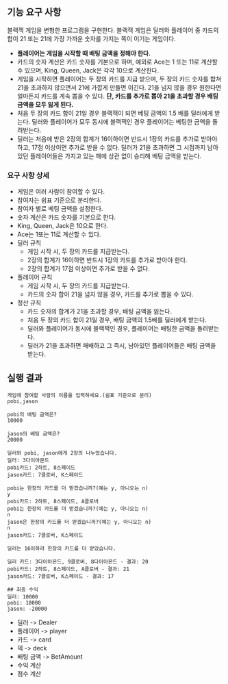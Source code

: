 ## 기능 요구 사항

블랙잭 게임을 변형한 프로그램을 구현한다. 블랙잭 게임은 딜러와 플레이어 중 카드의 합이 21 또는 21에 가장 가까운 숫자를 가지는 쪽이 이기는 게임이다.

- **플레이어는 게임을 시작할 때 배팅 금액을 정해야 한다.**
- 카드의 숫자 계산은 카드 숫자를 기본으로 하며, 예외로 Ace는 1 또는 11로 계산할 수 있으며, King, Queen, Jack은 각각 10으로 계산한다.
- 게임을 시작하면 플레이어는 두 장의 카드를 지급 받으며, 두 장의 카드 숫자를 합쳐 21을 초과하지 않으면서 21에 가깝게 만들면 이긴다. 21을 넘지 않을 경우 원한다면 얼마든지 카드를 계속 뽑을 수 있다.
  **단, 카드를 추가로 뽑아 21을 초과할 경우 배팅 금액을 모두 잃게 된다.**
- 처음 두 장의 카드 합이 21일 경우 블랙잭이 되면 베팅 금액의 1.5 배를 딜러에게 받는다. 딜러와 플레이어가 모두 동시에 블랙잭인 경우 플레이어는 베팅한 금액을 돌려받는다.
- 딜러는 처음에 받은 2장의 합계가 16이하이면 반드시 1장의 카드를 추가로 받아야 하고, 17점 이상이면 추가로 받을 수 없다. 딜러가 21을 초과하면 그 시점까지 남아 있던 플레이어들은 가지고 있는 패에 상관
  없이 승리해 베팅 금액을 받는다.

### 요구 사항 상세

- 게임은 여러 사람이 참여할 수 있다.
- 참여자는 쉼표 기준으로 분리한다.
- 참여자 별로 베팅 금액을 설정한다.
- 숫자 계산은 카드 숫자를 기본으로 한다.
- King, Queen, Jack은 10으로 한다.
- Ace는 1또는 11로 계산할 수 있다.
- 딜러 규칙
    - 게임 시작 시, 두 장의 카드를 지급받는다.
    - 2장의 합계가 16이하면 반드시 1장의 카드를 추가로 받아야 한다.
    - 2장의 합계가 17점 이상이면 추가로 받을 수 없다.
- 플레이어 규칙
    - 게임 시작 시, 두 장의 카드를 지급받는다.
    - 카드의 숫자 합이 21을 넘지 않을 경우, 카드를 추가로 뽑을 수 있다.
- 정산 규칙
    - 카드 숫자의 합계가 21을 초과할 경우, 배팅 금액을 잃는다.
    - 처음 두 장의 카드 합이 21일 경우, 배팅 금액의 1.5배를 딜러에게 받는다.
    - 딜러와 플레이어가 동시에 블랙잭인 경우, 플레이어는 배팅한 금액을 돌려받는다.
    - 딜러가 21을 초과하면 패배하고 그 즉시, 남아있던 플레이어들은 배팅 금액을 받는다.

## 실행 결과

```text
게임에 참여할 사람의 이름을 입력하세요.(쉼표 기준으로 분리)
pobi,jason

pobi의 배팅 금액은?
10000

jason의 배팅 금액은?
20000

딜러와 pobi, jason에게 2장의 나누었습니다.
딜러: 3다이아몬드
pobi카드: 2하트, 8스페이드
jason카드: 7클로버, K스페이드

pobi는 한장의 카드를 더 받겠습니까?(예는 y, 아니오는 n)
y
pobi카드: 2하트, 8스페이드, A클로버
pobi는 한장의 카드를 더 받겠습니까?(예는 y, 아니오는 n)
n
jason은 한장의 카드를 더 받겠습니까?(예는 y, 아니오는 n)
n
jason카드: 7클로버, K스페이드

딜러는 16이하라 한장의 카드를 더 받았습니다.

딜러 카드: 3다이아몬드, 9클로버, 8다이아몬드 - 결과: 20
pobi카드: 2하트, 8스페이드, A클로버 - 결과: 21
jason카드: 7클로버, K스페이드 - 결과: 17

## 최종 수익
딜러: 10000
pobi: 10000
jason: -20000
```

- 딜러 -> Dealer
- 플레이어 -> player
- 카드 -> card
- 덱 -> deck
- 배팅 금액 -> BetAmount
- 수익 계산
- 점수 계산
